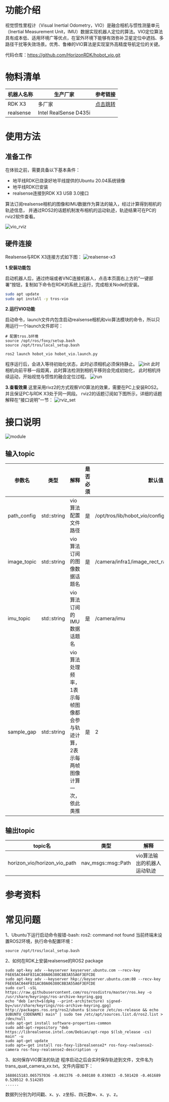 # 功能介绍

视觉惯性里程计（Visual Inertial Odometry，VIO）是融合相机与惯性测量单元（Inertial Measurement Unit，IMU）数据实现机器人定位的算法。VIO定位算法具有成本低、适用环境广等优点，在室外环境下能够有效弥补卫星定位中遮挡、多路径干扰等失效场景。优秀、鲁棒的VIO算法是实现室外高精度导航定位的关键。


代码仓库：<https://github.com/HorizonRDK/hobot_vio.git>

# 物料清单

| 机器人名称          | 生产厂家 | 参考链接                                                     |
| :------------------ | -------- | ------------------------------------------------------------ |
| RDK X3             | 多厂家 | [点击跳转](https://developer.horizon.cc/sunrise) |
| realsense          | Intel RealSense D435i |             |

# 使用方法

## 准备工作

在体验之前，需要具备以下基本条件：

- 地平线RDK已烧录好地平线提供的Ubuntu 20.04系统镜像
- 地平线RDK已安装
- realsense连接到RDK X3 USB 3.0接口

算法订阅realsense相机的图像和IMU数据作为算法的输入，经过计算得到相机的轨迹信息，
并通过ROS2的话题机制发布相机的运动轨迹，轨迹结果可在PC的rviz2软件查看。

![vio_rviz](./imgs/hobot_vio_rviz.jpeg)
## 硬件连接
Realsense与RDK X3连接方式如下图：
 ![realsense-x3](./imgs/realsense-x3.jpg)
 
**1.安装功能包**

启动机器人后，通过终端或者VNC连接机器人，点击本页面右上方的“一键部署”按钮，复制如下命令在RDK的系统上运行，完成相关Node的安装。

```bash
sudo apt update
sudo apt install -y tros-vio
```
 
**2.运行VIO功能**

启动命令，launch文件内包含启动realsense相机和vio算法模块的命令，所以只用运行一个launch文件即可：

```shell
# 配置tros.b环境
source /opt/ros/foxy/setup.bash
source /opt/tros/local_setup.bash

ros2 launch hobot_vio hobot_vio.launch.py 
```

程序运行后，会进入等待初始化状态，此时必须相机必须保持静止。
 ![init](./imgs/init.png)
此时相机向前平移一段距离，此时算法检测到相机平移则会完成初始化，
此时相机持续运动，开始视觉与惯性的融合定位过程。
 ![run](./imgs/run.png)

**3.查看效果**
这里采用rivz2的方式观察VIO算法的效果，需要在PC上安装ROS2。并且保证PC与RDK X3处于同一网段。
rviz2的话题订阅如下图所示，详细的话题解释在“接口说明”一节：
 ![rviz_set](./imgs/rviz_set.jpg)



# 接口说明

 ![module](./imgs/module.png)


## 输入topic
| 参数名 | 类型 | 解释  | 是否必须 | 默认值 |
| ----- | ----| -----| ------- | -----|
| path_config  | std::string | vio算法配置文件路径 | 是        | /opt/tros/lib/hobot_vio/config/realsenseD435i.yaml |
| image_topic  | std::string | vio算法订阅的图像数据话题名  | 是 | /camera/infra1/image_rect_raw |
| imu_topic    | std::string | vio算法订阅的IMU数据话题名  | 是 | /camera/imu  |
| sample_gap  | std::string | vio算法处理频率，1表示每帧图像都会参与轨迹计算，2表示每两帧图像计算一次，依此类推 | 是  | 2 |

## 输出topic

| topic名 | 类型 | 解释  |
| ----- | ----| -----| 
| horizon_vio/horizon_vio_path  | nav_msgs::msg::Path | vio算法输出的机器人运动轨迹  |

# 参考资料


# 常见问题
1、Ubuntu下运行启动命令报错-bash: ros2: command not found
当前终端未设置ROS2环境，执行命令配置环境：
```
source /opt/tros/local_setup.bash
```
2、如何在RDK上安装realsense的ROS2 package
```
sudo apt-key adv --keyserver keyserver.ubuntu.com --recv-key F6E65AC044F831AC80A06380C8B3A55A6F3EFCDE 
sudo apt-key adv --keyserver hkp://keyserver.ubuntu.com:80 --recv-key F6E65AC044F831AC80A06380C8B3A55A6F3EFCDE
sudo curl -sSL https://raw.githubusercontent.com/ros/rosdistro/master/ros.key -o /usr/share/keyrings/ros-archive-keyring.gpg
echo "deb [arch=$(dpkg --print-architecture) signed-by=/usr/share/keyrings/ros-archive-keyring.gpg] http://packages.ros.org/ros2/ubuntu $(source /etc/os-release && echo $UBUNTU_CODENAME) main" | sudo tee /etc/apt/sources.list.d/ros2.list > /dev/null
sudo apt-get install software-properties-common
sudo add-apt-repository "deb https://librealsense.intel.com/Debian/apt-repo $(lsb_release -cs) main" -u
sudo apt-get update
sudo apt=-get install ros-foxy-librealsense2* ros-foxy-realsense2-camera ros-foxy-realsense2-description -y
```
3、如何保存VIO算法的轨迹
程序启动之后会实时保存轨迹到文件，文件名为 trans_quat_camera_xx.txt。文件内容如下：
```
1688615183.065757036 -0.081376 -0.040180 0.030833 -0.501420 -0.461689 0.520512 0.514285
......
```
数据列分别为时间戳、x、y、z坐标、四元数w、x、y、z。